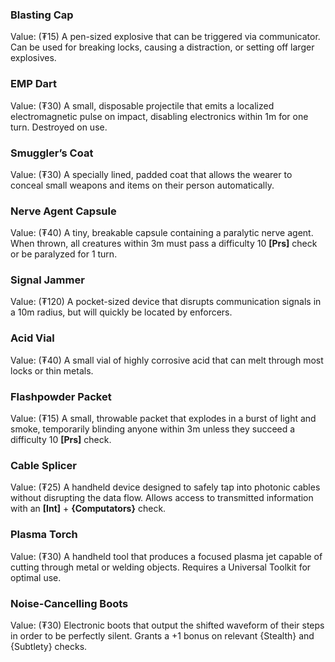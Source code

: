 ### Blasting Cap
Value: (₮15)
A pen-sized explosive that can be triggered via communicator. Can be used for breaking locks, causing a distraction, or setting off larger explosives.
### EMP Dart
Value: (₮30)
A small, disposable projectile that emits a localized electromagnetic pulse on impact, disabling electronics within 1m for one turn. Destroyed on use.
### Smuggler’s Coat
Value: (₮30)
A specially lined, padded coat that allows the wearer to conceal small weapons and items on their person automatically.
### Nerve Agent Capsule
Value: (₮40)
A tiny, breakable capsule containing a paralytic nerve agent. When thrown, all creatures within 3m must pass a difficulty 10 **[Prs]** check or be paralyzed for 1 turn.
### Signal Jammer
Value: (₮120)
A pocket-sized device that disrupts communication signals in a 10m radius, but will quickly be located by enforcers.
### Acid Vial
Value: (₮40)
A small vial of highly corrosive acid that can melt through most locks or thin metals.
### Flashpowder Packet
Value: (₮15)
A small, throwable packet that explodes in a burst of light and smoke, temporarily blinding anyone within 3m unless they succeed a difficulty 10 **[Prs]** check.
### Cable Splicer
Value: (₮25)
A handheld device designed to safely tap into photonic cables without disrupting the data flow. Allows access to transmitted information with an **\[Int\]** + **{Computators}** check.
### Plasma Torch
Value: (₮30)
A handheld tool that produces a focused plasma jet capable of cutting through metal or welding objects. Requires a Universal Toolkit for optimal use.
### Noise-Cancelling Boots
Value: (₮30)
Electronic boots that output the shifted waveform of their steps in order to be perfectly silent.  Grants a +1 bonus on relevant {Stealth} and {Subtlety} checks.
